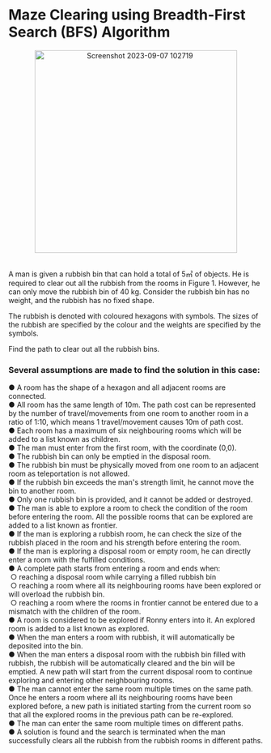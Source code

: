 # Maze Clearing using Breadth-First Search (BFS) Algorithm
<p align="center"><img width="400" alt="Screenshot 2023-09-07 102719" src="https://github.com/yuennyao/maze-clearing-BFS/assets/87840513/691a409e-456d-43b3-8c2f-ab31fbb8f1bd"></p>
<br>
A man is given a rubbish bin that can hold a total of 5&#13221; of objects. He is required to clear out all the rubbish from the rooms in Figure 1. However, he can only move the rubbish bin of 40 kg. Consider the rubbish bin has no weight, and the rubbish has no fixed shape. 

The rubbish is denoted with coloured hexagons with symbols. The sizes of the rubbish are specified by the colour and the weights are specified by the symbols.

Find the path to clear out all the rubbish bins.

<h3>Several assumptions are made to find the solution in this case:<br></h3> 
● A room has the shape of a hexagon and all adjacent rooms are connected. <br>
● All room has the same length of 10m. The path cost can be represented by the number of travel/movements from one room to another room in a ratio of 1:10, which means 1 travel/movement causes 10m of path cost. <br>
● Each room has a maximum of six neighbouring rooms which will be added to a list known as children. <br>
● The man must enter from the first room, with the coordinate (0,0). <br>
● The rubbish bin can only be emptied in the disposal room. <br>
● The rubbish bin must be physically moved from one room to an adjacent room as teleportation is not allowed. <br>
● If the rubbish bin exceeds the man's strength limit, he cannot move the bin to another room. <br>
● Only one rubbish bin is provided, and it cannot be added or destroyed. <br>
● The man is able to explore a room to check the condition of the room before entering the room. All the possible rooms that can be explored are added to a list known as frontier. <br>
● If the man is exploring a rubbish room, he can check the size of the rubbish placed in the room and his strength before entering the room. <br>
● If the man is exploring a disposal room or empty room, he can directly enter a room with the fulfilled conditions. <br>
● A complete path starts from entering a room and ends when: <br> 
  &nbsp;○ reaching a disposal room while carrying a filled rubbish bin <br>
  &nbsp;○ reaching a room where all its neighbouring rooms have been explored or will overload the rubbish bin. <br>
  &nbsp;○ reaching a room where the rooms in frontier cannot be entered due to a mismatch with the children of the room. <br> 
● A room is considered to be explored if Ronny enters into it. An explored room is added to a list known as explored. <br>
● When the man enters a room with rubbish, it will automatically be deposited into the bin. <br>
● When the man enters a disposal room with the rubbish bin filled with rubbish, the rubbish will be automatically cleared and the bin will be emptied. A new path will start from the current disposal room to continue exploring and entering other neighbouring rooms. <br>
● The man cannot enter the same room multiple times on the same path. Once he enters a room where all its neighbouring rooms have been explored before, a new path is initiated starting from the current room so that all the explored rooms in the previous path can be re-explored. <br>
● The man can enter the same room multiple times on different paths. <br>
● A solution is found and the search is terminated when the man successfully clears all the rubbish from the rubbish rooms in different paths. <br>
